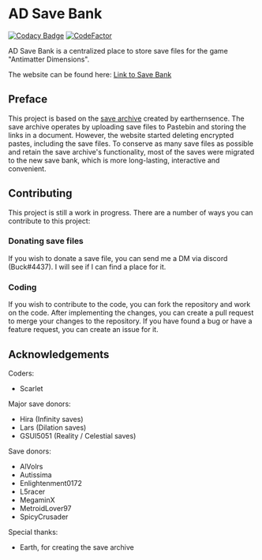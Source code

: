 # AD Save Bank

[![Codacy Badge](https://api.codacy.com/project/badge/Grade/c4ecfb67fb474461be82697169379392)](https://app.codacy.com/gh/Buck4437/save-bank?utm_source=github.com&utm_medium=referral&utm_content=Buck4437/save-bank&utm_campaign=Badge_Grade_Settings)
[![CodeFactor](https://www.codefactor.io/repository/github/buck4437/save-bank/badge)](https://www.codefactor.io/repository/github/buck4437/save-bank)

AD Save Bank is a centralized place to store save files for the game "Antimatter Dimensions".

The website can be found here: [Link to Save Bank](https://buck4437.github.io/save-bank/)

## Preface
This project is based on the [save archive](https://docs.google.com/document/d/1wkUvOwlFvTMCiTPvAjVNyuaILNRE6zoXms2S8R2RtA8/edit) created by earthernsence.
The save archive operates by uploading save files to Pastebin and storing the links in a document. However, the website started deleting encrypted pastes, including the save files.
To conserve as many save files as possible and retain the save archive's functionality, most of the saves were migrated to the new save bank, which is more long-lasting, interactive and convenient.

## Contributing
This project is still a work in progress. There are a number of ways you can contribute to this project:

### Donating save files
If you wish to donate a save file, you can send me a DM via discord (Buck#4437). I will see if I can find a place for it.

### Coding
If you wish to contribute to the code, you can fork the repository and work on the code. After implementing the changes, you can create a pull request to merge your changes to the repository. If you have found a bug or have a feature request, you can create an issue for it.

## Acknowledgements
Coders:
-   Scarlet

Major save donors:
-   Hira (Infinity saves)
-   Lars (Dilation saves)
-   GSUI5051 (Reality / Celestial saves)

Save donors:
-   AlVolrs
-   Autissima
-   Enlightenment0172
-   L5racer
-   MegaminX
-   MetroidLover97
-   SpicyCrusader

Special thanks:
-   Earth, for creating the save archive

